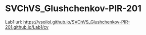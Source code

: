 # SVChVS_Glushchenkov-PIR-201

Lab1 url: https://vsoilol.github.io/SVChVS_Glushchenkov-PIR-201.github.io/Lab1/cv
